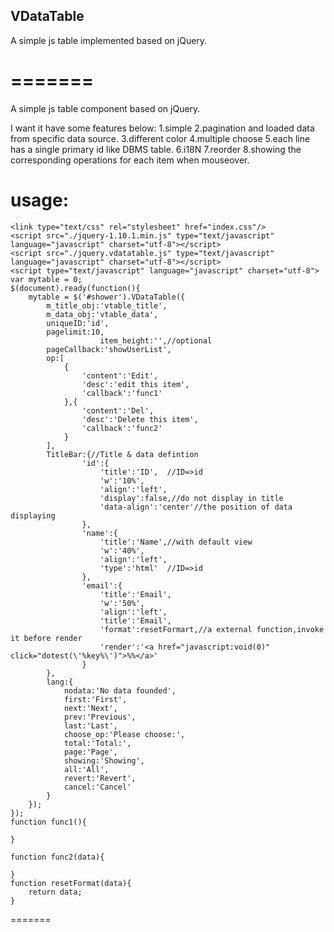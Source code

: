 VDataTable
---------------------

A simple js table implemented based on jQuery.

=======
==========

A simple js table component based on jQuery.

I want it have some features below:
1.simple
2.pagination and loaded data from specific data source.
3.different color
4.multiple choose
5.each line has a single primary id like DBMS table.
6.i18N
7.reorder
8.showing the corresponding operations for each item when mouseover.


usage:
==========
	<link type="text/css" rel="stylesheet" href="index.css"/>
	<script src="./jquery-1.10.1.min.js" type="text/javascript" language="javascript" charset="utf-8"></script>
	<script src="./jquery.vdatatable.js" type="text/javascript" language="javascript" charset="utf-8"></script>
	<script type="text/javascript" language="javascript" charset="utf-8">
	var mytable = 0;
	$(document).ready(function(){
		mytable = $('#shower').VDataTable({
			m_title_obj:'vtable_title',
			m_data_obj:'vtable_data',
			uniqueID:'id',
			pagelimit:10,
						item_height:'',//optional
			pageCallback:'showUserList',
			op:[
				{
					'content':'Edit',
					'desc':'edit this item',
					'callback':'func1'
				},{
					'content':'Del',
					'desc':'Delete this item',
					'callback':'func2'
				}
			],
			TitleBar:{//Title & data defintion
					'id':{
						'title':'ID',  //ID=>id 
						'w':'10%',
						'align':'left',
						'display':false,//do not display in title
						'data-align':'center'//the position of data displaying
					},
					'name':{
						'title':'Name',//with default view
						'w':'40%',
						'align':'left',
						'type':'html'  //ID=>id 
					},
					'email':{
						'title':'Email',
						'w':'50%',
						'align':'left',
						'title':'Email',
						'format':resetFormart,//a external function,invoke it before render
						'render':'<a href="javascript:void(0)" click="dotest(\'%key%\')">%%</a>'
					}
			},
			lang:{
				nodata:'No data founded',
				first:'First',
				next:'Next',
				prev:'Previous',
				last:'Last',
				choose_op:'Please choose:',
				total:'Total:',
				page:'Page',
				showing:'Showing',
				all:'All',
				revert:'Revert',
				cancel:'Cancel'
			}
		});
	});
	function func1(){

	}

	function func2(data){
		
	}
	function resetFormat(data){
		return data;
	}
</script>

=======